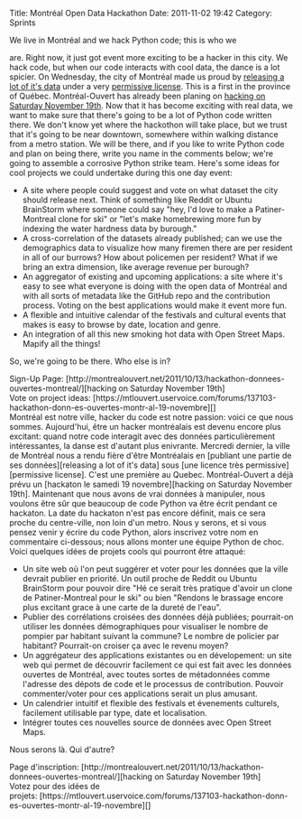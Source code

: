 Title: Montréal Open Data Hackathon
Date: 2011-11-02 19:42
Category: Sprints

<!--:en-->We live in Montréal and we hack Python code; this is who we
are. Right now, it just got event more exciting to be a hacker in this
city. We hack code, but when our code interacts with cool data, the
dance is a lot spicier. On Wednesday, the city of Montréal made us proud
by [releasing a lot of it's data][] under a very [permissive license][].
This is a first in the province of Québec. Montréal-Ouvert has already
been planing on [hacking on Saturday November 19th][]. Now that it has
become exciting with real data, we want to make sure that there's going
to be a lot of Python code written there. We don't know yet where the
hackothon will take place, but we trust that it's going to be near
downtown, somewhere within walking distance from a metro station. We
will be there, and if you like to write Python code and plan on being
there, write you name in the comments below; we're going to assemble a
corrosive Python strike team. Here's some ideas for cool projects we
could undertake during this one day event:

-   A site where people could suggest and vote on what dataset the city
    should release next. Think of something like Reddit or Ubuntu
    BrainStorm where someone could say "hey, I'd love to make a
    Patiner-Montreal clone for ski" or "let's make homebrewing more fun
    by indexing the water hardness data by burough."
-   A cross-correlation of the datasets already published; can we use
    the demographics data to visualize how many firemen there are per
    resident in all of our burrows? How about policemen per resident?
    What if we bring an extra dimension, like average revenue per
    burough?
-   An aggregator of existing and upcoming applications: a site where
    it's easy to see what everyone is doing with the open data of
    Montréal and with all sorts of metadata like the GitHub repo and the
    contribution process. Voting on the best applications would make it
    event more fun.
-   A flexible and intuitive calendar of the festivals and cultural
    events that makes is easy to browse by date, location and genre.
-   An integration of all this new smoking hot data with Open Street
    Maps. Mapify all the things!

So, we're going to be there. Who else is in?

<div>
Sign-Up
Page: [http://montrealouvert.net/2011/10/13/hackathon-donnees-ouvertes-montreal/][hacking
on Saturday November 19th]

</div>
<div>
Vote on project
ideas: [https://mtlouvert.uservoice.com/forums/137103-hackathon-donn-es-ouvertes-montr-al-19-novembre][]

</div>
<!--:--><!--:fr-->Montréal est notre ville, hacker du code est notre
passion: voici ce que nous sommes. Aujourd'hui, être un hacker
montréalais est devenu encore plus excitant: quand notre code interagit
avec des données particulièrement intéressantes, la danse est d'autant
plus enivrante. Mercredi dernier, la ville de Montréal nous a rendu
fière d'être Montréalais en [publiant une partie de ses
données][releasing a lot of it's data] sous [une licence très
permissive][permissive license]. C'est une première au Quebec.
Montréal-Ouvert a déjà prévu un [hackaton le samedi 19 novembre][hacking
on Saturday November 19th]. Maintenant que nous avons de vrai données à
manipuler, nous voulons être sûr que beaucoup de code Python va être
écrit pendant ce hackaton. La date du hackaton n'est pas encore définit,
mais ce sera proche du centre-ville, non loin d'un metro. Nous y serons,
et si vous pensez venir y écrire du code Python, alors inscrivez votre
nom en commentaire ci-dessous; nous allons monter une équipe Python de
choc. Voici quelques idées de projets cools qui pourront être attaqué:

-   Un site web où l'on peut suggérer et voter pour les données que la
    ville devrait publier en priorité. Un outil proche de Reddit ou
    Ubuntu BrainStorm pour pouvoir dire "Hé ce serait très pratique
    d'avoir un clone de Patiner-Montreal pour le ski" ou bien "Rendons
    le brassage encore plus excitant grace à une carte de la dureté de
    l'eau".
-   Publier des corrélations croisées des données déjà publiées;
    pourrait-on utiliser les données démographiques pour visualiser le
    nombre de pompier par habitant suivant la commune? Le nombre de
    policier par habitant? Pourrait-on croiser ça avec le revenu moyen?
-   Un aggrégateur des applications existantes ou en dévelopement: un
    site web qui permet de découvrir facilement ce qui est fait avec les
    données ouvertes de Montréal, avec toutes sortes de métadonnées
    comme l'adresse des dépots de code et le processus de contribution.
    Pouvoir commenter/voter pour ces applications serait un plus
    amusant.
-   Un calendrier intuitif et flexible des festivals et évenements
    culturels, facilement utilisable par type, date et localisation.
-   Intégrer toutes ces nouvelles source de données avec Open Street
    Maps.

Nous serons là. Qui d'autre?

<div>
Page
d'inscription: [http://montrealouvert.net/2011/10/13/hackathon-donnees-ouvertes-montreal/][hacking
on Saturday November 19th]

</div>
<div>
Votez pour des idées de
projets: [https://mtlouvert.uservoice.com/forums/137103-hackathon-donn-es-ouvertes-montr-al-19-novembre][]

</div>
<!--:-->

</p>

  [releasing a lot of it's data]: http://montrealouvert.net/2011/10/27/nous-avons-reussi-montreal-devient-une-ville-ouverte/
  [permissive license]: http://donnees.ville.montreal.qc.ca/licence/licence-texte-complet
  [hacking on Saturday November 19th]: http://montrealouvert.net/2011/10/13/hackathon-donnees-ouvertes-montreal/
  [https://mtlouvert.uservoice.com/forums/137103-hackathon-donn-es-ouvertes-montr-al-19-novembre]:
    https://mtlouvert.uservoice.com/forums/137103-hackathon-donn-es-ouvertes-montr-al-19-novembre
